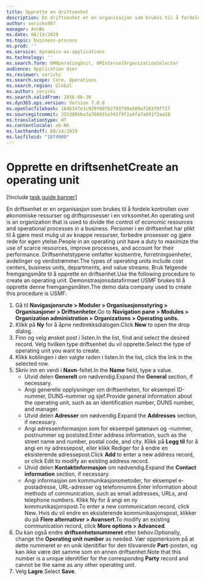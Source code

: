 ```yaml
---
title: Opprette en driftsenhet
description: En driftsenhet er en organisasjon som brukes til å fordele kontrollen over økonomiske ressurser og driftsprosesser i en virksomhet.
author: sericks007
manager: AnnBe
ms.date: 08/14/2019
ms.topic: business-process
ms.prod: ''
ms.service: dynamics-ax-applications
ms.technology: ''
ms.search.form: OMOperatingUnit, OMInternalOrganizationSelector
audience: Application User
ms.reviewer: sericks
ms.search.scope: Core, Operations
ms.search.region: Global
ms.author: sericks
ms.search.validFrom: 2016-06-30
ms.dyn365.ops.version: Version 7.0.0
ms.openlocfilehash: 164b347e1c929f60762793799a500a7203f0f72f
ms.sourcegitcommit: 315388bba3a766691e341f9f2a4fa7a091f2aa18
ms.translationtype: HT
ms.contentlocale: nb-NO
ms.lasthandoff: 08/14/2019
ms.locfileid: "1874909"
---
```

# <a name="create-an-operating-unit"></a><span data-ttu-id="4b513-103">Opprette en driftsenhet</span><span class="sxs-lookup"><span data-stu-id="4b513-103">Create an operating unit</span></span>

[!include [task guide banner](../../includes/task-guide-banner.md)]

<span data-ttu-id="4b513-104">En driftsenhet er en organisasjon som brukes til å fordele kontrollen over økonomiske ressurser og driftsprosesser i en virksomhet.</span><span class="sxs-lookup"><span data-stu-id="4b513-104">An operating unit is an organization that is used to divide the control of economic resources and operational processes in a business.</span></span> <span data-ttu-id="4b513-105">Personer i en driftsenhet har plikt til å gjøre mest mulig ut av knappe ressurser, forbedre prosesser og gjøre rede for egen ytelse.</span><span class="sxs-lookup"><span data-stu-id="4b513-105">People in an operating unit have a duty to maximize the use of scarce resources, improve processes, and account for their performance.</span></span> <span data-ttu-id="4b513-106">Driftsenhetstypene omfatter kostsentre, forretningsenheter, avdelinger og verdistrømmer.</span><span class="sxs-lookup"><span data-stu-id="4b513-106">The types of operating units include cost centers, business units, departments, and value streams.</span></span> <span data-ttu-id="4b513-107">Bruk følgende fremgangsmåte til å opprette en driftsenhet.</span><span class="sxs-lookup"><span data-stu-id="4b513-107">Use the following procedure to create an operating unit.</span></span> <span data-ttu-id="4b513-108">Demonstrasjonsdatafirmaet USMF brukes til å opprette denne fremgangsmåten.</span><span class="sxs-lookup"><span data-stu-id="4b513-108">The demo data company used to create this procedure is USMF.</span></span>

1. <span data-ttu-id="4b513-109">Gå til **Navigasjonsrute > Moduler > Organisasjonsstyring > Organisasjoner > Driftsenheter**.</span><span class="sxs-lookup"><span data-stu-id="4b513-109">Go to **Navigation pane > Modules > Organization administration > Organizations > Operating units.**</span></span>
2. <span data-ttu-id="4b513-110">Klikk på **Ny** for å åpne nedtrekksdialogen.</span><span class="sxs-lookup"><span data-stu-id="4b513-110">Click **New** to open the drop dialog.</span></span>
3. <span data-ttu-id="4b513-111">Finn og velg ønsket post i listen.</span><span class="sxs-lookup"><span data-stu-id="4b513-111">In the list, find and select the desired record.</span></span> <span data-ttu-id="4b513-112">Velg hvilken type driftsenhet du vil opprette.</span><span class="sxs-lookup"><span data-stu-id="4b513-112">Select the type of operating unit you want to create.</span></span>  
4. <span data-ttu-id="4b513-113">Klikk koblingen i den valgte raden i listen.</span><span class="sxs-lookup"><span data-stu-id="4b513-113">In the list, click the link in the selected row.</span></span>
5. <span data-ttu-id="4b513-114">Skriv inn en verdi i **Navn**-feltet.</span><span class="sxs-lookup"><span data-stu-id="4b513-114">In the **Name** field, type a value.</span></span>
    + <span data-ttu-id="4b513-115">Utvid delen **Generelt** om nødvendig.</span><span class="sxs-lookup"><span data-stu-id="4b513-115">Expand the **General** section, if necessary.</span></span>  
    + <span data-ttu-id="4b513-116">Angi generelle opplysninger om driftsenheten, for eksempel ID-nummer, DUNS-nummer og sjef.</span><span class="sxs-lookup"><span data-stu-id="4b513-116">Provide general information about the operating unit, such as an identification number, DUNS number, and manager.</span></span>    
    + <span data-ttu-id="4b513-117">Utvid delen **Adresser** om nødvendig.</span><span class="sxs-lookup"><span data-stu-id="4b513-117">Expand the **Addresses** section, if necessary.</span></span>  
    + <span data-ttu-id="4b513-118">Angi adresseinformasjon som for eksempel gatenavn og -nummer, postnummer og poststed.</span><span class="sxs-lookup"><span data-stu-id="4b513-118">Enter address information, such as the street name and number, postal code, and city.</span></span> <span data-ttu-id="4b513-119">Klikk på **Legg til** for å angi en ny adressepost, eller klikk Rediger for å endre en eksisterende adressepost.</span><span class="sxs-lookup"><span data-stu-id="4b513-119">Click **Add** to enter a new address record, or click Edit to modify an existing address record.</span></span>   
    + <span data-ttu-id="4b513-120">Utvid delen **Kontaktinformasjon** om nødvendig.</span><span class="sxs-lookup"><span data-stu-id="4b513-120">Expand the **Contact information** section, if necessary.</span></span>  
    + <span data-ttu-id="4b513-121">Angi informasjon om kommunikasjonsmetoder, for eksempel e-postadresse, URL-adresser og telefonnumre.</span><span class="sxs-lookup"><span data-stu-id="4b513-121">Enter information about methods of communication, such as email addresses, URLs, and telephone numbers.</span></span> <span data-ttu-id="4b513-122">Klikk Ny for å angi en ny kommunikasjonspost.</span><span class="sxs-lookup"><span data-stu-id="4b513-122">To enter a new communication record, click New.</span></span> <span data-ttu-id="4b513-123">Hvis du vil endre en eksisterende kommunikasjonspost, klikker du på **Flere alternativer > Avansert**.</span><span class="sxs-lookup"><span data-stu-id="4b513-123">To modify an existing communication record, click **More options > Advanced**.</span></span>   
6. <span data-ttu-id="4b513-124">Du kan også endre **driftsenhetsnummeret** etter behov.</span><span class="sxs-lookup"><span data-stu-id="4b513-124">Optionally, change the **Operating unit number** as needed.</span></span> <span data-ttu-id="4b513-125">Vær oppmerksom på at dette nummeret er en unik idenitifier for den tilsvarende **Part**-posten, og kan ikke være det samme som en annen driftsenhet.</span><span class="sxs-lookup"><span data-stu-id="4b513-125">Note that this number is a unique idenitifier for the correspondng **Party** record and cannot be the same as any other operating unit.</span></span>
7. <span data-ttu-id="4b513-126">Velg **Lagre**.</span><span class="sxs-lookup"><span data-stu-id="4b513-126">Select **Save**.</span></span>
